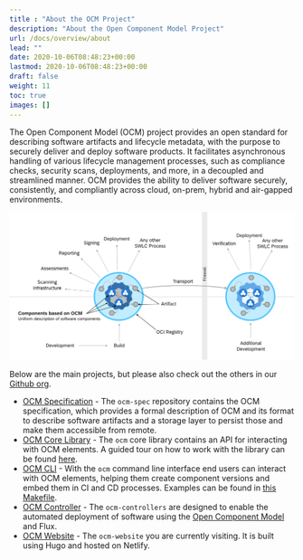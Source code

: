 ```yaml
---
title : "About the OCM Project"
description: "About the Open Component Model Project"
url: /docs/overview/about
lead: ""
date: 2020-10-06T08:48:23+00:00
lastmod: 2020-10-06T08:48:23+00:00
draft: false
weight: 11
toc: true
images: []
---
```


The Open Component Model (OCM) project provides an open standard for describing software artifacts and lifecycle metadata, with the purpose to securely deliver and deploy software products. It facilitates asynchronous handling of various lifecycle management processes, such as compliance checks, security scans, deployments, and more, in a decoupled and streamlined manner. OCM provides the ability to deliver software securely, consistently, and compliantly across cloud, on-prem, hybrid and air-gapped environments.

![](./ocm-uses-cases.png)

Below are the main projects, but please also check out the others in our [Github org](https://github.com/open-component-model).

- [OCM Specification](https://github.com/open-component-model/ocm-spec/blob/main/README.md) - The `ocm-spec` repository contains the OCM specification, which provides a formal description of OCM and its format to describe software artifacts and a storage layer to persist those and make them accessible from remote.
- [OCM Core Library](https://github.com/open-component-model/ocm#ocm-library) - The `ocm` core library contains an API for interacting with OCM elements. A guided tour on how to work with the library can be found [here](https://github.com/open-component-model/ocm/tree/main/examples/lib/tour#readme).
- [OCM CLI](https://github.com/open-component-model/ocm#ocm-cli) - With the `ocm` command line interface end users can interact with OCM elements, helping them create component versions and embed them in CI and CD processes. Examples can be found in [this Makefile](https://github.com/open-component-model/ocm/blob/main/examples/make/Makefile).
- [OCM Controller](https://github.com/open-component-model/ocm-controller) - The `ocm-controllers` are designed to enable the automated deployment of software using the [Open Component Model](https://ocm.software) and Flux.
- [OCM Website](https://github.com/open-component-model/ocm-website) - The `ocm-website` you are currently visiting. It is built using Hugo and hosted on Netlify.
